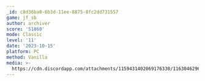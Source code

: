 ```yaml
---
_id: c8d36ba0-6b3d-11ee-8875-8fc2dd731557
game: jf_sb
author: archiver
score: '51860'
mode: Classic
level: '11'
date: '2023-10-15'
platform: PC
method: Vanilla
media: >-
  https://cdn.discordapp.com/attachments/1159431402069176330/1163046296500850728/20231015_spongebobjumble_archiver.png?ex=653e2645&is=652bb145&hm=06d1f42bb6c4381cac030398b02f7e6891ec95111e564d202986d0aba26baf55&
---
```


